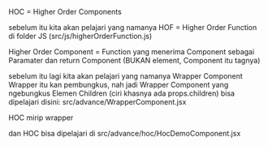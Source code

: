 HOC = Higher Order Components

sebelum itu kita akan pelajari yang namanya HOF = Higher Order Function di folder JS (src/js/higherOrderFunction.js)

Higher Order Component = Function yang menerima Component sebagai Paramater dan return Component (BUKAN element, Component itu tagnya)

sebelum itu lagi kita akan pelajari yang namanya Wrapper Component
Wrapper itu kan pembungkus, nah jadi Wrapper Component yang ngebungkus Elemen Children (ciri khasnya ada props.children)
bisa dipelajari disini: src/advance/WrapperComponent.jsx

HOC mirip wrapper

dan HOC bisa dipelajari di src/advance/hoc/HocDemoComponent.jsx
